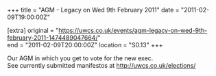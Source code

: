 +++
title = "AGM - Legacy on Wed 9th February 2011"
date = "2011-02-09T19:00:00Z"

[extra]
original = "https://uwcs.co.uk/events/agm-legacy-on-wed-9th-february-2011-1474489047664/"    
end = "2011-02-09T20:00:00Z"
location = "S0.13"
+++

Our AGM in which you get to vote for the new exec.  
See currently submitted manifestos at http://uwcs.co.uk/elections/

